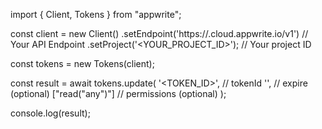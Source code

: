 import { Client, Tokens } from "appwrite";

const client = new Client()
    .setEndpoint('https://<REGION>.cloud.appwrite.io/v1') // Your API Endpoint
    .setProject('<YOUR_PROJECT_ID>'); // Your project ID

const tokens = new Tokens(client);

const result = await tokens.update(
    '<TOKEN_ID>', // tokenId
    '', // expire (optional)
    ["read("any")"] // permissions (optional)
);

console.log(result);
